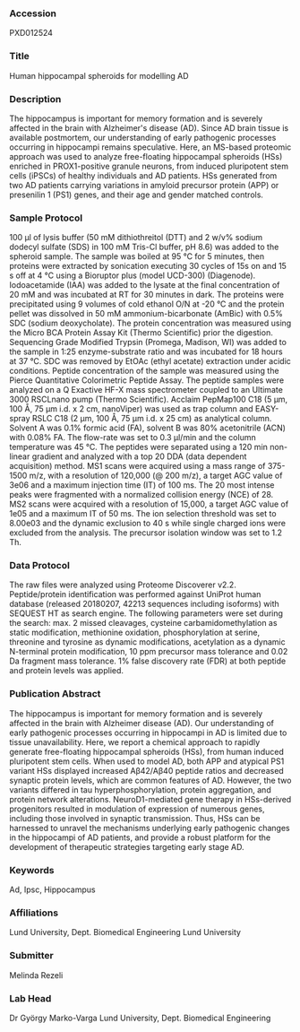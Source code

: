 ### Accession
PXD012524

### Title
Human hippocampal spheroids for modelling AD

### Description
The hippocampus is important for memory formation and is severely affected in the brain with Alzheimer's disease (AD). Since AD brain tissue is available postmortem, our understanding of early pathogenic processes occurring in hippocampi remains speculative.  Here, an MS-based proteomic approach was used to analyze free-floating hippocampal spheroids (HSs) enriched in PROX1-positive granule neurons, from induced pluripotent stem cells (iPSCs) of healthy individuals and AD patients. HSs generated from two AD patients carrying variations in amyloid precursor protein (APP) or presenilin 1 (PS1) genes, and their age and gender matched controls.

### Sample Protocol
100 µl of lysis buffer (50 mM dithiothreitol (DTT) and 2 w/v% sodium dodecyl sulfate (SDS) in 100 mM Tris-Cl buffer, pH 8.6) was added to the spheroid sample. The sample was boiled at 95 °C for 5 minutes, then proteins were extracted by sonication executing 30 cycles of 15s on and 15 s off at 4 °C using a Bioruptor plus (model UCD-300) (Diagenode). Iodoacetamide (IAA) was added to the lysate at the final concentration of 20 mM and was incubated at RT for 30 minutes in dark. The proteins were precipitated using 9 volumes of cold ethanol O/N at -20 °C and the protein pellet was dissolved in 50 mM ammonium-bicarbonate (AmBic) with 0.5% SDC (sodium deoxycholate). The protein concentration was measured using the Micro BCA Protein Assay Kit (Thermo Scientific) prior the digestion. Sequencing Grade Modified Trypsin (Promega, Madison, WI) was added to the sample in 1:25 enzyme-substrate ratio and was incubated for 18 hours at 37 °C. SDC was removed by EtOAc (ethyl acetate) extraction under acidic conditions. Peptide concentration of the sample was measured using the Pierce Quantitative Colorimetric Peptide Assay. The peptide samples were analyzed on a Q Exactive HF-X mass spectrometer coupled to an Ultimate 3000 RSCLnano pump (Thermo Scientific). Acclaim PepMap100 C18 (5 µm, 100 Å, 75 µm i.d. x 2 cm, nanoViper) was used as trap column and EASY-spray RSLC C18 (2 µm, 100 Å, 75 µm i.d. x 25 cm) as analytical column. Solvent A was 0.1% formic acid (FA), solvent B was 80% acetonitrile (ACN) with 0.08% FA. The flow-rate was set to 0.3 µl/min and the column temperature was 45 °C. The peptides were separated using a 120 min non-linear gradient and analyzed with a top 20 DDA (data dependent acquisition) method. MS1 scans were acquired using a mass range of 375-1500 m/z, with a resolution of 120,000 (@ 200 m/z), a target AGC value of 3e06 and a maximum injection time (IT) of 100 ms. The 20 most intense peaks were fragmented with a normalized collision energy (NCE) of 28. MS2 scans were acquired with a resolution of 15,000, a target AGC value of 1e05 and a maximum IT of 50 ms. The ion selection threshold was set to 8.00e03 and the dynamic exclusion to 40 s while single charged ions were excluded from the analysis. The precursor isolation window was set to 1.2 Th.

### Data Protocol
The raw files were analyzed using Proteome Discoverer v2.2. Peptide/protein identification was performed against UniProt human database (released 20180207, 42213 sequences including isoforms) with SEQUEST HT as search engine. The following parameters were set during the search: max. 2 missed cleavages, cysteine carbamidomethylation as static modification, methionine oxidation, phosphorylation at serine, threonine and tyrosine as dynamic modifications, acetylation as a dynamic N-terminal protein modification, 10 ppm precursor mass tolerance and 0.02 Da fragment mass tolerance. 1% false discovery rate (FDR) at both peptide and protein levels was applied.

### Publication Abstract
The hippocampus is important for memory formation and is severely affected in the brain with Alzheimer disease (AD). Our understanding of early pathogenic processes occurring in hippocampi in AD is limited due to tissue unavailability. Here, we report a chemical approach to rapidly generate free-floating hippocampal spheroids (HSs), from human induced pluripotent stem cells. When used to model AD, both APP and atypical PS1 variant HSs displayed increased A&#x3b2;42/A&#x3b2;40 peptide ratios and decreased synaptic protein levels, which are common features of AD. However, the two variants differed in tau hyperphosphorylation, protein aggregation, and protein network alterations. NeuroD1-mediated gene therapy in HSs-derived progenitors resulted in modulation of expression of numerous genes, including those involved in synaptic transmission. Thus, HSs can be harnessed to unravel the mechanisms underlying early pathogenic changes in the hippocampi of AD patients, and provide a robust platform for the development of therapeutic strategies targeting early stage AD.

### Keywords
Ad, Ipsc, Hippocampus

### Affiliations
Lund University, Dept. Biomedical Engineering
Lund University

### Submitter
Melinda Rezeli

### Lab Head
Dr György Marko-Varga
Lund University, Dept. Biomedical Engineering


